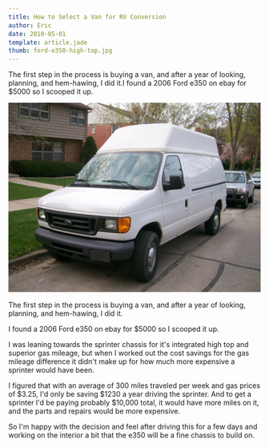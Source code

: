 ```yaml
---
title: How to Select a Van for RV Conversion
author: Eric
date: 2010-05-01
template: article.jade
thumb: ford-e350-high-top.jpg
---
```


The first step in the process is buying a van, and after a year of looking, planning, and hem-hawing, I did it.I found a 2006 Ford e350 on ebay for $5000 so I scooped it up.

<span class="more"></span>

![My Van](ford-e350-high-top.jpg)

The first step in the process is buying a van, and after a year of looking, planning, and hem-hawing, I did it.

I found a 2006 Ford e350 on ebay for $5000 so I scooped it up.

I was leaning towards the sprinter chassis for it's integrated high top and superior gas mileage, but when I worked out the cost savings for the gas mileage difference it didn't make up for how much more expensive a sprinter would have been.

I figured that with an average of 300 miles traveled per week and gas prices of $3.25, I'd only be saving $1230 a year driving the sprinter. And to get a sprinter I'd be paying probably $10,000 total, it would have more miles on it, and the parts and repairs would be more expensive.

So I'm happy with the decision and feel after driving this for a few days and working on the interior a bit that the e350 will be a fine chassis to build on.